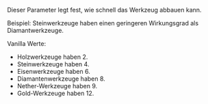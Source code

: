 Dieser Parameter legt fest, wie schnell das Werkzeug abbauen kann.

Beispiel: Steinwerkzeuge haben einen geringeren Wirkungsgrad als Diamantwerkzeuge.

Vanilla Werte:
* Holzwerkzeuge haben 2.
* Steinwerkzeuge haben 4.
* Eisenwerkzeuge haben 6.
* Diamantenwerkzeuge haben 8.
* Nether-Werkzeuge haben 9.
* Gold-Werkzeuge haben 12.